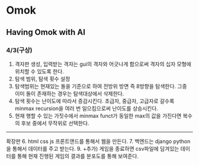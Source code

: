 # Omok
## Having Omok with AI
### 4/3(구상)
1. 격자판 생성, 입력받는 격자는 gui의 격자와 어긋나게 함으로써 격자의 십자 모형에 위치할 수 있도록 한다.
2. 탐색 범위, 탐색 횟수 설정
3. 탐색범위는 현재있는 돌을 기준으로 하여 전방위 방면 즉 8방향을 탐색한다. 그중 이미 돌이 존재하는 경우는 탐색대상에서 삭제한다.
4. 탐색 횟수는 난이도에 따라서 증감시킨다. 초급자, 중급자, 고급자로 갈수록 minmax recursion을 여러 번 일으킴으로써 난이도를 상승시킨다.
5. 현재 행할 수 있는 가짓수에서 minmax funct가 동일한 max의 값을 가진다면 복수의 후보 중에서 무작위로 선택한다.
---
확장판
6. html css js 프론트앤드를 통해서 웹을 만든다.
7. 백엔드는 django python을 통해서 데이터를 주고 받는다. 
9. +추가) 게임을 종료하면 csv파일에 담겨있는 데이터를 통해 현재 진행된 게임의 결과를 분포도를 통해 보여준다.
